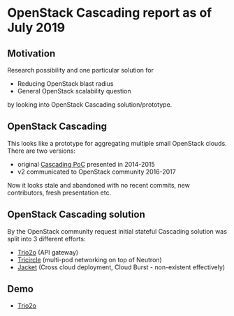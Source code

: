 # OpenStack Cascading report as of July 2019


## Motivation
Research possibility and one particular solution for 
* Reducing OpenStack blast radius
* General OpenStack scalability question

by looking into OpenStack Cascading solution/prototype.

## OpenStack Cascading

This looks like a prototype for aggregating multiple small OpenStack clouds.
There are two versions:
* original [Cascading PoC](https://wiki.openstack.org/wiki/OpenStack_cascading_solution) presented in 2014-2015
* v2 communicated to OpenStack community 2016-2017

Now it looks stale and abandoned with no recent commits, new contributors, fresh presentation etc.

## OpenStack Cascading solution

By the OpenStack community request initial stateful Cascading solution was split into 3 different efforts:
* [Trio2o](https://opendev.org/x/trio2o) (API gateway)
* [Tricircle](https://opendev.org/openstack/tricircle) (multi-pod networking on top of Neutron)
* [Jacket](https://opendev.org/x/jacket) (Cross cloud deployment, Cloud Burst - non-existent effectively)


## Demo
* [Trio2o](trio2o.md)
